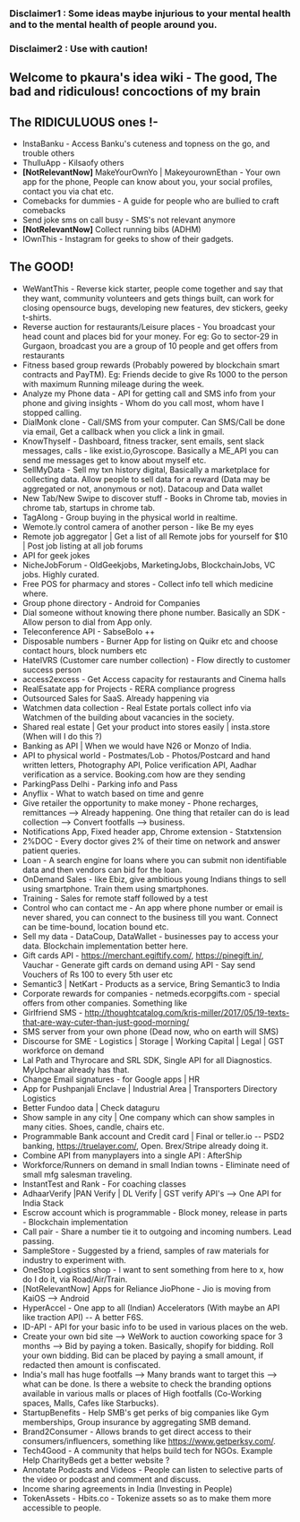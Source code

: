 ### Disclaimer1 : Some ideas maybe injurious to your mental health and to the mental health of people around you.
### Disclaimer2 : Use with caution!

## Welcome to pkaura's idea wiki - The good, The bad and ridiculous! concoctions of my brain

## The RIDICULUOUS ones !-
* InstaBanku - Access Banku's cuteness and topness on the go, and trouble others
* ThulluApp - Kilsaofy others
* **[NotRelevantNow]** MakeYourOwnYo | MakeyourownEthan - Your own app for the phone, People can know about you, your social profiles, contact you via chat etc.
* Comebacks for dummies - A guide for people who are bullied to craft comebacks
* Send joke sms on call busy - SMS's not relevant anymore
* **[NotRelevantNow]** Collect running bibs (ADHM)
* IOwnThis - Instagram for geeks to show of their gadgets.

## The GOOD!
* WeWantThis - Reverse kick starter, people come together and say that they want, community volunteers and gets things built, can work for closing opensource bugs, developing new features, dev stickers, geeky t-shirts.
* Reverse auction for restaurants/Leisure places - You broadcast your head count and places bid for your money. For eg: Go to sector-29 in Gurgaon, broadcast you are a group of 10 people and get offers from restaurants
* Fitness based group rewards (Probably powered by blockchain smart contracts and PayTM). Eg: Friends decide to give Rs 1000 to the person with maximum Running mileage during the week.
* Analyze my Phone data - API for getting call and SMS info from your phone and giving insights - Whom do you call most, whom have I stopped calling.
* DialMonk clone - Call/SMS from your computer. Can SMS/Call be done via email, Get a callback when you click a link in gmail.
* KnowThyself - Dashboard, fitness tracker, sent emails, sent slack messages, calls - like exist.io,Gyroscope. Basically a ME_API you can send me messages get to know about myself etc. 
* SellMyData - Sell my txn history digital, Basically a marketplace for collecting data. Allow people to sell data for a reward (Data may be aggregated or not, anonymous or not). Datacoup and Data wallet
* New Tab/New Swipe to discover stuff - Books in Chrome tab, movies in chrome tab, startups in chrome tab.
* TagAlong - Group buying in the physical world in realtime.
* Wemote.ly control camera of another person - like Be my eyes
* Remote job aggregator | Get a list of all Remote jobs for yourself for $10 | Post job listing at all job forums
* API for geek jokes
* NicheJobForum - OldGeekjobs, MarketingJobs, BlockchainJobs, VC jobs. Highly curated.
* Free POS for pharmacy and stores - Collect info tell which medicine where.
* Group phone directory - Android for Companies
* Dial someone without knowing there phone number. Basically an SDK - Allow person to dial from App only.
* Teleconference API - SabseBolo ++
* Disposable numbers - Burner App for listing on Quikr etc and choose contact hours, block numbers etc
* HateIVRS (Customer care number collection) - Flow directly to customer success person
* access2excess - Get Access capacity for restaurants and Cinema halls
* RealEsatate app for Projects - RERA compliance progress
* Outsourced Sales for SaaS. Already happening via
* Watchmen data collection - Real Estate portals collect info via Watchmen of the building about vacancies in the society.
* Shared real estate | Get your product into stores easily | insta.store (When will I do this ?) 
* Banking as API | When we would have N26 or Monzo of India.
* API to physical world - Postmates/Lob - Photos/Postcard and hand written letters, Photography API, Police verification API, Aadhar verification as a service. Booking.com how are they sending
* ParkingPass Delhi - Parking info and Pass
* Anyflix - What to watch based on time and genre
* Give retailer the opportunity to make money - Phone recharges, remittances --> Already happening. One thing that retailer can do is lead collection --> Convert footfalls --> business.
* Notifications App, Fixed header app, Chrome extension - Statxtension
* 2%DOC - Every doctor gives 2% of their time on network and answer patient queries.
* Loan - A search engine for loans where you can submit non identifiable data and then vendors can bid for the loan.
* OnDemand Sales - like Ebiz, give ambitious young Indians things to sell using smartphone. Train them using smartphones.
* Training - Sales for remote staff followed by a test
* Control who can contact me - An app where phone number or email is never shared, you can connect to the business till you want. Connect can be time-bound, location bound etc.
* Sell my data - DataCoup, DataWallet - businesses pay to access your data. Blockchain implementation better here.
* Gift cards API - https://merchant.egiftify.com/, https://pinegift.in/, Vauchar - Generate gift cards on demand using API - Say send Vouchers of Rs 100 to every 5th user etc
* Semantic3 | NetKart - Products as a service, Bring Semantic3 to India
* Corporate rewards for companies - netmeds.ecorpgifts.com - special offers from other companies. Something like 
* Girlfriend SMS - http://thoughtcatalog.com/kris-miller/2017/05/19-texts-that-are-way-cuter-than-just-good-morning/
* SMS server from your own phone (Dead now, who on earth will SMS)
* Discourse for SME - Logistics | Storage | Working Capital | Legal | GST workforce on demand
* Lal Path and Thyrocare and SRL SDK, Single API for all Diagnostics. MyUpchaar already has that.
* Change Email signatures - for Google apps | HR 
* App for Pushpanjali Enclave | Industrial Area | Transporters Directory Logistics
* Better Fundoo data | Check dataguru
* Show sample in any city | One company which can show samples in many cities. Shoes, candle, chairs etc.
* Programmable Bank account and Credit card | Final or teller.io -- PSD2 banking, https://truelayer.com/, Open. Brex/Stripe already doing it.
* Combine API from manyplayers into a single API : AfterShip
* Workforce/Runners on demand in small Indian towns - Eliminate need of small mfg salesman traveling.
* InstantTest and Rank - For coaching classes
* AdhaarVerify |PAN Verify | DL Verify | GST verify API's --> One API for India Stack
* Escrow account which is programmable - Block money, release in parts - Blockchain implementation
* Call pair - Share a number tie it to outgoing and incoming numbers. Lead passing.
* SampleStore - Suggested by a friend, samples of raw materials for industry to experiment with.
* OneStop Logistics shop - I want to sent something from here to x, how do I do it, via Road/Air/Train.
* [NotRelevantNow] Apps for Reliance JioPhone - Jio is moving from KaiOS --> Android 
* HyperAccel - One app to all (Indian) Accelerators (With maybe an API like traction API) -- A better F6S.
* ID-API - API for your basic info to be used in various places on the web.
* Create your own bid site --> WeWork to auction coworking space for 3  months --> Bid by paying a token. Basically, shopify for bidding. Roll your own bidding. Bid can be placed by paying a small amount, if redacted then amount is confiscated.
* India's mall has huge footfalls --> Many brands want to target this --> what can be done. Is there a website to check the branding options available in various malls or places of High footfalls (Co-Working spaces, Malls, Cafes like Starbucks).
* StartupBenefits - Help SMB's get perks of big companies like Gym memberships, Group insurance by aggregating SMB demand.
* Brand2Consumer - Allows brands to get direct access to their consumers/influencers, something like https://www.getperksy.com/.
* Tech4Good - A community that helps build tech for NGOs. Example Help CharityBeds get a better website ?
* Annotate Podcasts and Videos - People can listen to selective parts of the video or podcast and comment and discuss.
* Income sharing agreements in India (Investing in People)
* TokenAssets - Hbits.co - Tokenize assets so as to make them more accessible to people.








 








